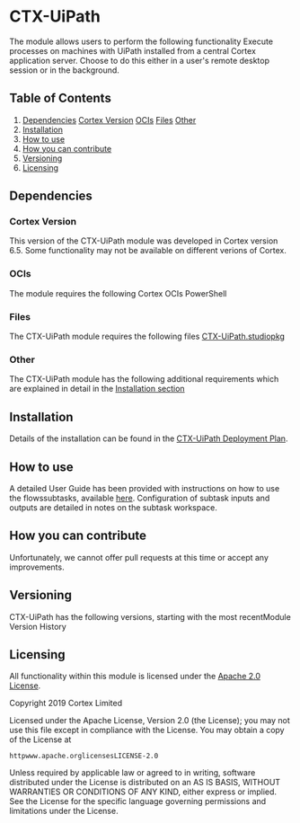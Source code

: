 # CTX-UiPath

The module allows users to perform the following functionality
	Execute processes on machines with UiPath installed from a central Cortex application server.
	Choose to do this either in a user's remote desktop session or in the background.

## Table of Contents
1) [Dependencies](#dependencies)
     [Cortex Version](#cortex-version)
     [OCIs](#ocis)
     [Files](#files)
     [Other](#other)
2) [Installation](#installation)
3) [How to use](#how-to-use)
4) [How you can contribute](#how-you-can-contribute)
5) [Versioning](#versioning)
6) [Licensing](#licensing)


## Dependencies
### Cortex Version
This version of the CTX-UiPath module was developed in Cortex version 6.5. Some functionality may not be available on different verions of Cortex.

### OCIs
The  module requires the following Cortex OCIs
 PowerShell

### Files
The CTX-UiPath module requires the following files
 [CTX-UiPath.studiopkg](https://github.com/CortexIntelligentAutomation/CTX-UiPath/releases/download/v1.0/CTX-UiPath.studiopkg)

### Other
The CTX-UiPath module has the following additional requirements which are explained in detail in the [Installation section](#Installation)

## Installation
Details of the installation can be found in the [CTX-UiPath Deployment Plan](https://github.com/CortexIntelligentAutomation/CTX-UiPath/blob/master/CTX-UiPath%20-%20Deployment%20Plan.pdf).
## How to use
A detailed User Guide has been provided with instructions on how to use the flowssubtasks, available [here](https://github.com/CortexIntelligentAutomation/CTX-UiPath/blob/master/CTX-UiPath%20-%20User%20Guide.pdf). Configuration of subtask inputs and outputs are detailed in notes on the subtask workspace.

## How you can contribute
Unfortunately, we cannot offer pull requests at this time or accept any improvements.

## Versioning
CTX-UiPath has the following versions, starting with the most recentModule Version History

## Licensing
All functionality within this module is licensed under the [Apache 2.0 License](httpswww.apache.orglicensesLICENSE-2.0).

Copyright 2019 Cortex Limited

Licensed under the Apache License, Version 2.0 (the License);
you may not use this file except in compliance with the License.
You may obtain a copy of the License at

    httpwww.apache.orglicensesLICENSE-2.0

Unless required by applicable law or agreed to in writing, software
distributed under the License is distributed on an AS IS BASIS,
WITHOUT WARRANTIES OR CONDITIONS OF ANY KIND, either express or implied.
See the License for the specific language governing permissions and
limitations under the License.




